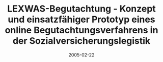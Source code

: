 ---
abstract: ''
authors:
- M. Zach
- Wolfgang Zuser
- Thomas Grechenig
date: '2005-02-22'
featured: false
links:
- name: Publik
  url: https://publik.tuwien.ac.at/showentry.php?ID=139695&lang=2
publication: 'Vortrag: IRIS, Salzburg, Austria; 22.02.2005 - 26.02.2005; in: "IRIS
  2005. Effizienz von e-Loesungen in Staat und Gesellschaft. Aktuelle Fragen der Rechtsinformatik",
  Richard Borberg Verlag, (2005), ISBN: 3-415-03615-4; S. 132 - 137'
publication_types:
- '1'
publishDate: '2005-02-22'
title: LEXWAS-Begutachtung - Konzept und einsatzfähiger Prototyp eines online Begutachtungsverfahrens
  in der Sozialversicherungslegistik
url_pdf: ''
---